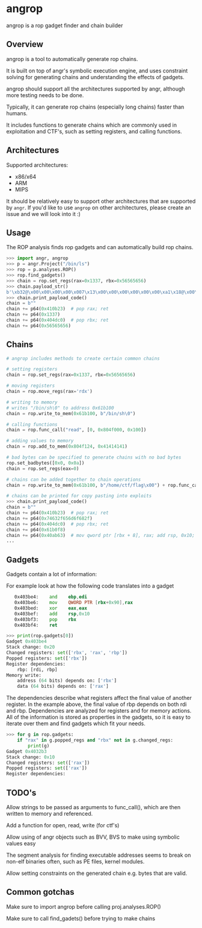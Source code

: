 angrop
======

angrop is a rop gadget finder and chain builder

## Overview
angrop is a tool to automatically generate rop chains.

It is built on top of angr's symbolic execution engine, and uses constraint solving for generating chains and understanding the effects of gadgets.

angrop should support all the architectures supported by angr, although more testing needs to be done.

Typically, it can generate rop chains (especially long chains) faster than humans.

It includes functions to generate chains which are commonly used in exploitation and CTF's, such as setting registers, and calling functions.

## Architectures
Supported architectures:
* x86/x64
* ARM
* MIPS

It should be relatively easy to support other architectures that are supported by `angr`.
If you'd like to use `angrop` on other architectures, please create an issue and we will look into it :)

## Usage

The ROP analysis finds rop gadgets and can automatically build rop chains.

```python
>>> import angr, angrop
>>> p = angr.Project("/bin/ls")
>>> rop = p.analyses.ROP()
>>> rop.find_gadgets()
>>> chain = rop.set_regs(rax=0x1337, rbx=0x56565656)
>>> chain.payload_str()
b'\xb32@\x00\x00\x00\x00\x007\x13\x00\x00\x00\x00\x00\x00\xa1\x18@\x00\x00\x00\x00\x00VVVV\x00\x00\x00\x00'
>>> chain.print_payload_code()
chain = b""
chain += p64(0x410b23)	# pop rax; ret
chain += p64(0x1337)
chain += p64(0x404dc0)	# pop rbx; ret
chain += p64(0x56565656)
```

## Chains
```python
# angrop includes methods to create certain common chains

# setting registers
chain = rop.set_regs(rax=0x1337, rbx=0x56565656)

# moving registers
chain = rop.move_regs(rax='rdx')

# writing to memory 
# writes "/bin/sh\0" to address 0x61b100
chain = rop.write_to_mem(0x61b100, b"/bin/sh\0")

# calling functions
chain = rop.func_call("read", [0, 0x804f000, 0x100])

# adding values to memory
chain = rop.add_to_mem(0x804f124, 0x41414141)

# bad bytes can be specified to generate chains with no bad bytes
rop.set_badbytes([0x0, 0x0a])
chain = rop.set_regs(eax=0)

# chains can be added together to chain operations
chain = rop.write_to_mem(0x61b100, b"/home/ctf/flag\x00") + rop.func_call("open", [0x61b100,os.O_RDONLY]) + ...

# chains can be printed for copy pasting into exploits
>>> chain.print_payload_code()
chain = b""
chain += p64(0x410b23)	# pop rax; ret
chain += p64(0x74632f656d6f682f)
chain += p64(0x404dc0)	# pop rbx; ret
chain += p64(0x61b0f8)
chain += p64(0x40ab63)	# mov qword ptr [rbx + 8], rax; add rsp, 0x10; pop rbx; ret
...

```

## Gadgets

Gadgets contain a lot of information:

For example look at how the following code translates into a gadget

```asm
   0x403be4:	and    ebp,edi
   0x403be6:	mov    QWORD PTR [rbx+0x90],rax
   0x403bed:	xor    eax,eax
   0x403bef:	add    rsp,0x10
   0x403bf3:	pop    rbx
   0x403bf4:	ret    
```

```python
>>> print(rop.gadgets[0])
Gadget 0x403be4
Stack change: 0x20
Changed registers: set(['rbx', 'rax', 'rbp'])
Popped registers: set(['rbx'])
Register dependencies:
    rbp: [rdi, rbp]
Memory write:
    address (64 bits) depends on: ['rbx']
    data (64 bits) depends on: ['rax']
```


The dependencies describe what registers affect the final value of another register. 
In the example above, the final value of rbp depends on both rdi and rbp.
Dependencies are analyzed for registers and for memory actions.
All of the information is stored as properties in the gadgets, so it is easy to iterate over them and find gadgets which fit your needs.

```python
>>> for g in rop.gadgets:
    if "rax" in g.popped_regs and "rbx" not in g.changed_regs:
        print(g)
Gadget 0x4032b3
Stack change: 0x10
Changed registers: set(['rax'])
Popped registers: set(['rax'])
Register dependencies:
```

## TODO's
Allow strings to be passed as arguments to func_call(), which are then written to memory and referenced.

Add a function for open, read, write (for ctf's)

Allow using of angr objects such as BVV, BVS to make using symbolic values easy

The segment analysis for finding executable addresses seems to break on non-elf binaries often, such as PE files, kernel modules.

Allow setting constraints on the generated chain e.g. bytes that are valid.

## Common gotchas
Make sure to import angrop before calling proj.analyses.ROP()

Make sure to call find_gadets() before trying to make chains
